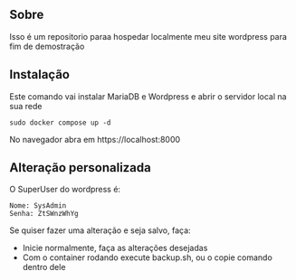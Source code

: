 ## Sobre
Isso é um repositorio paraa hospedar localmente meu site wordpress para fim de demostração

## Instalação
Este comando vai instalar MariaDB e Wordpress e abrir o servidor local na sua rede
```
sudo docker compose up -d
```
No navegador abra em https://localhost:8000

## Alteração personalizada
O SuperUser do wordpress é:
```
Nome: SysAdmin
Senha: ZtSWnzWhYg
```
Se quiser fazer uma alteração e seja salvo, faça:

- Inicie normalmente, faça as alterações desejadas
- Com o container rodando execute backup.sh, ou o copie comando dentro dele

